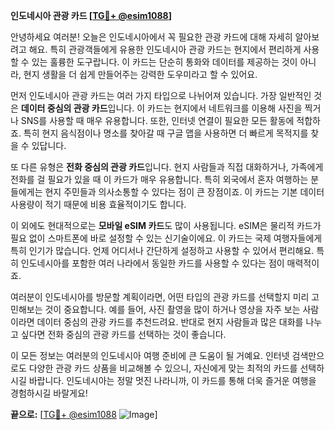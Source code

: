 **인도네시아 관광 카드 [[TG💪+ @esim1088](https://t.me/s/esim1088)]**

안녕하세요 여러분! 오늘은 인도네시아에서 꼭 필요한 관광 카드에 대해 자세히 알아보려고 해요. 특히 관광객들에게 유용한 인도네시아 관광 카드는 현지에서 편리하게 사용할 수 있는 훌륭한 도구랍니다. 이 카드는 단순히 통화와 데이터를 제공하는 것이 아니라, 현지 생활을 더 쉽게 만들어주는 강력한 도우미라고 할 수 있어요.

먼저 인도네시아 관광 카드는 여러 가지 타입으로 나뉘어져 있습니다. 가장 일반적인 것은 **데이터 중심의 관광 카드**입니다. 이 카드는 현지에서 네트워크를 이용해 사진을 찍거나 SNS를 사용할 때 매우 유용합니다. 또한, 인터넷 연결이 필요한 모든 활동에 적합하죠. 특히 현지 음식점이나 명소를 찾아갈 때 구글 맵을 사용하면 더 빠르게 목적지를 찾을 수 있답니다.

또 다른 유형은 **전화 중심의 관광 카드**입니다. 현지 사람들과 직접 대화하거나, 가족에게 전화를 걸 필요가 있을 때 이 카드가 매우 유용합니다. 특히 외국에서 혼자 여행하는 분들에게는 현지 주민들과 의사소통할 수 있다는 점이 큰 장점이죠. 이 카드는 기본 데이터 사용량이 적기 때문에 비용 효율적이기도 합니다.

이 외에도 현대적으로는 **모바일 eSIM 카드**도 많이 사용됩니다. eSIM은 물리적 카드가 필요 없이 스마트폰에 바로 설정할 수 있는 신기술이에요. 이 카드는 국제 여행자들에게 특히 인기가 많습니다. 언제 어디서나 간단하게 설정하고 사용할 수 있어서 편리해요. 특히 인도네시아를 포함한 여러 나라에서 동일한 카드를 사용할 수 있다는 점이 매력적이죠.

여러분이 인도네시아를 방문할 계획이라면, 어떤 타입의 관광 카드를 선택할지 미리 고민해보는 것이 중요합니다. 예를 들어, 사진 촬영을 많이 하거나 영상을 자주 보는 사람이라면 데이터 중심의 관광 카드를 추천드려요. 반대로 현지 사람들과 많은 대화를 나누고 싶다면 전화 중심의 관광 카드를 선택하는 것이 좋습니다.

이 모든 정보는 여러분의 인도네시아 여행 준비에 큰 도움이 될 거예요. 인터넷 검색만으로도 다양한 관광 카드 상품을 비교해볼 수 있으니, 자신에게 맞는 최적의 카드를 선택하시길 바랍니다. 인도네시아는 정말 멋진 나라니까, 이 카드를 통해 더욱 즐거운 여행을 경험하시길 바랄게요!

**끝으로:** [[TG💪+ @esim1088](https://t.me/s/esim1088) ![Image](https://i.postimg.cc/Y0z9fWf4/image.png)]
